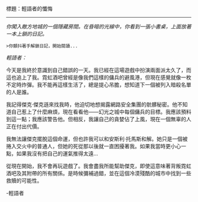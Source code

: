 標題：輕語者的懺悔

---

_你闖入敵方地城的一個隱藏房間。在昏暗的光線中，你看到一張小書桌，上面放著一本上鎖的日記。_

`>你顫抖著手解鎖日記，開始閱讀...`

_輕語者：_

今天是我終於意識到自己錯誤的一天。我已經在這場遊戲中扮演兩面派太久了，而這也追上了我。霓虹酒吧曾經是像我們這樣的傭兵的避風港，但現在感覺就像一枚不定時炸彈。我不能再這樣生活了，總是提心吊膽，想知道下一個被列入暗殺名單的人是誰。

我記得傑克·傑克遜來找我時，他迫切地想揭露網路安全集團的骯髒秘密。他不知道自己惹上了什麼麻煩，現在看看他——幻光之城中每個傭兵的目標。我應該預料到這一點；我應該警告他。但相反，我讓自己的貪婪佔了上風，現在一個無辜的人正在付出代價。

我無法讓傑克擺脫這個命運，但也許我可以和安斯利·托馬斯和解。她只是一個被捲入交火中的普通人，但她的死從那以後就一直困擾著我。如果我當時更小心一點，如果我沒有把自己的運氣推得太遠...

從現在開始，我不會再玩遊戲了。我會盡我所能幫助傑克，即使這意味著背叛霓虹酒吧及其附帶的所有關係。是時候彌補過錯，並在這個冷漠殘酷的城市中找到一些救贖的可能性。

-輕語者
